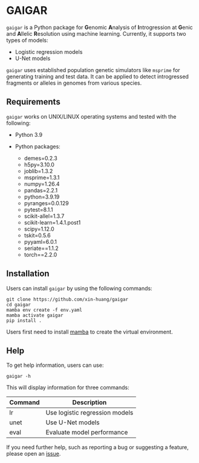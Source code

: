 # GAIGAR

`gaigar` is a Python package for **G**enomic **A**nalysis of **I**ntrogression at **G**enic and **A**llelic **R**esolution using machine learning. 
Currently, it supports two types of models:

- Logistic regression models
- U-Net models

`gaigar` uses established population genetic simulators like `msprime` for generating training and test data. 
It can be applied to detect introgressed fragments or alleles in genomes from various species.

## Requirements

`gaigar` works on UNIX/LINUX operating systems and tested with the following:

- Python 3.9
- Python packages:

    - demes=0.2.3
    - h5py=3.10.0
    - joblib=1.3.2
    - msprime=1.3.1
    - numpy=1.26.4
    - pandas=2.2.1
    - python=3.9.19
    - pyranges=0.0.129
    - pytest=8.1.1
    - scikit-allel=1.3.7
    - scikit-learn=1.4.1.post1
    - scipy=1.12.0
    - tskit=0.5.6
    - pyyaml=6.0.1
    - seriate==1.1.2
    - torch==2.2.0

## Installation

Users can install `gaigar` by using the following commands:

```
git clone https://github.com/xin-huang/gaigar
cd gaigar
mamba env create -f env.yaml
mamba activate gaigar
pip install .
```

Users first need to install [mamba](https://mamba.readthedocs.io/en/latest/installation/mamba-installation.html) to create the virtual environment.

## Help

To get help information, users can use:

```         
gaigar -h
```

This will display information for three commands:

| Command | Description |
| - | - |
| lr | Use logistic regression models |
| unet | Use U-Net models |
| eval | Evaluate model performance |

If you need further help, such as reporting a bug or suggesting a feature, please open an [issue](https://github.com/xin-huang/gaigar/issues).
